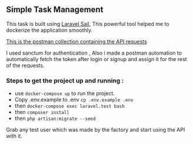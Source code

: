 ## Simple Task Management

This task is built using [Laravel Sail](https://laravel.com/docs/10.x/sail), This powerful tool helped me to dockerize the application smoothly.

[This is the postman collection containing the API requests](https://drive.google.com/file/d/13rkP2S3EP4FMHoBReboqxt7bleRBXySe/view?usp=share_link)

I used sanctum for authentication , Also i made a postman automation to automatically fetch the token after login or signup and assign it for the rest of the requests.

### Steps to get the project up and running :
- use `docker-compose up` to run the project.
- Copy .env.example to .env `cp .env.example .env`
- then `docker-compose exec laravel.test bash`
- then `composer install`
- then `php artisan:migrate --seed`

Grab any test user which was made by the factory and start using the API with it.
